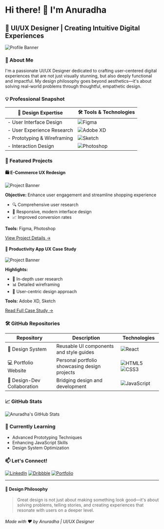 # Hi there! 👋 I'm Anuradha

## 🌈 UI/UX Designer | Creating Intuitive Digital Experiences

![Profile Banner](https://media.licdn.com/dms/image/v2/D4E16AQHYuAgG2-6Thg/profile-displaybackgroundimage-shrink_350_1400/profile-displaybackgroundimage-shrink_350_1400/0/1729144965892?e=1749081600&v=beta&t=IJuM8M9hvp5B0G-DdQEtdHH5gcqT10isFHJaQuEwEX0)

### 🚀 About Me

I'm a passionate UI/UX Designer dedicated to crafting user-centered digital experiences that are not just visually stunning, but also deeply functional and impactful. My design philosophy goes beyond aesthetics—it's about solving real-world problems through thoughtful, empathetic design.

### 💡 Professional Snapshot

| 🎨 **Design Expertise** | 🛠 **Tools & Technologies** |
|------------------------|----------------------------|
| - User Interface Design | ![Figma](https://img.shields.io/badge/Figma-F24E1E?style=flat&logo=figma&logoColor=white) |
| - User Experience Research | ![Adobe XD](https://img.shields.io/badge/Adobe%20XD-470137?style=flat&logo=Adobe%20XD&logoColor=#FF61F6) |
| - Prototyping & Wireframing | ![Sketch](https://img.shields.io/badge/Sketch-FFB387?style=flat&logo=sketch&logoColor=black) |
| - Interaction Design | ![Photoshop](https://img.shields.io/badge/Adobe%20Photoshop-31A8FF?style=flat&logo=Adobe%20Photoshop&logoColor=black) |

### 🌟 Featured Projects

#### 🛍️ E-Commerce UX Redesign
![Project Banner](https://via.placeholder.com/800x300.png?text=E-Commerce+Redesign)

**Objective:** Enhance user engagement and streamline shopping experience
- 🔍 Comprehensive user research
- 🎨 Responsive, modern interface design
- 📈 Improved conversion rates

**Tools:** Figma, Photoshop

[View Project Details →](#)

#### 📱 Productivity App UX Case Study
![Project Banner](https://via.placeholder.com/800x300.png?text=Productivity+App+UX)

**Highlights:**
- 🧠 In-depth user research
- 📊 Detailed wireframing
- 🚀 User-centric design approach

**Tools:** Adobe XD, Sketch

[Read Full Case Study →](#)

### 🛠 GitHub Repositories

| Repository | Description | Technologies |
|-----------|-------------|--------------|
| 🎨 Design System | Reusable UI components and style guides | ![React](https://img.shields.io/badge/React-61DAFB?style=flat&logo=react&logoColor=black) |
| 💻 Portfolio Website | Personal portfolio showcasing design projects | ![HTML5](https://img.shields.io/badge/HTML5-E34F26?style=flat&logo=html5&logoColor=white) ![CSS3](https://img.shields.io/badge/CSS3-1572B6?style=flat&logo=css3&logoColor=white) |
| 🤝 Design-Dev Collaboration | Bridging design and development | ![JavaScript](https://img.shields.io/badge/JavaScript-F7DF1E?style=flat&logo=javascript&logoColor=black) |

### 📈 GitHub Stats

![Anuradha's GitHub Stats](https://github-readme-stats.vercel.app/api?username=yourusername&show_icons=true&theme=radical)

### 🌱 Currently Learning

- Advanced Prototyping Techniques
- Enhancing JavaScript Skills
- Design System Optimization

### 📫 Let's Connect!

[![LinkedIn](https://img.shields.io/badge/LinkedIn-0A66C2?style=for-the-badge&logo=linkedin&logoColor=white)](#)
[![Dribbble](https://img.shields.io/badge/Dribbble-EA4C89?style=for-the-badge&logo=dribbble&logoColor=white)](#)
[![Portfolio](https://img.shields.io/badge/Portfolio-000000?style=for-the-badge&logo=About.me&logoColor=white)](#)

---

#### 🎉 Design Philosophy

> Great design is not just about making something look good—it's about solving problems, telling stories, and creating experiences that resonate with users on a deeper level.

###### Made with ❤️ by Anuradha | UI/UX Designer
